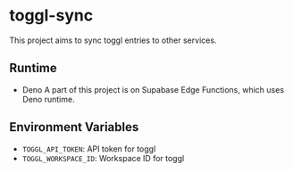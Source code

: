 # toggl-sync
This project aims to sync toggl entries to other services.

## Runtime
- Deno
A part of this project is on Supabase Edge Functions, which uses Deno runtime.

## Environment Variables
- `TOGGL_API_TOKEN`: API token for toggl
- `TOGGL_WORKSPACE_ID`: Workspace ID for toggl